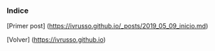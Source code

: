 ### Indice

[Primer post]  (https://ivrusso.github.io/_posts/2019_05_09_inicio.md)

[Volver] (https://ivrusso.github.io)
